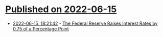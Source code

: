 # [Published on 2022-06-15](index.md)

* [2022-06-15, 18:21:42](https://news.ycombinator.com/item?id=31757078) - [The Federal Reserve Raises Interest Rates by 0.75 of a Percentage Point](https://www.nytimes.com/live/2022/06/15/business/fed-reserve-interest-rates-inflation)
